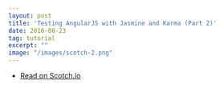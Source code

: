 ```yaml
---
layout: post
title: 'Testing AngularJS with Jasmine and Karma (Part 2)'
date: 2016-08-23
tag: tutorial
excerpt: ""
image: "/images/scotch-2.png"
---
```


<ul class="actions fit">
  <li><a href="https://scotch.io/tutorials/testing-angularjs-with-jasmine-and-karma-part-2" class="button fit big" target="_blank">Read on Scotch.io</a></li>
</ul>
